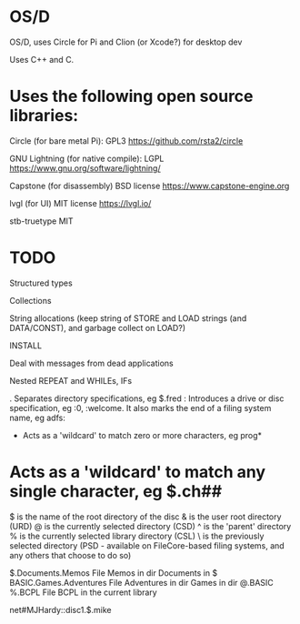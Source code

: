 # OS/D
OS/D, uses Circle for Pi and Clion (or Xcode?) for desktop dev

Uses C++ and C.

# Uses the following open source libraries:

Circle (for bare metal Pi):
GPL3
https://github.com/rsta2/circle

GNU Lightning (for native compile): 
LGPL
https://www.gnu.org/software/lightning/

Capstone (for disassembly)
BSD license
https://www.capstone-engine.org

lvgl (for UI)
MIT license
https://lvgl.io/

stb-truetype
MIT

# TODO

Structured types

Collections

String allocations (keep string of STORE and LOAD strings (and DATA/CONST), and garbage collect on LOAD?)

INSTALL

Deal with messages from dead applications

Nested REPEAT and WHILEs, IFs





.	Separates directory specifications, eg $.fred
:	Introduces a drive or disc specification, eg :0, :welcome. It also marks the end of a filing system name, eg adfs:
*	Acts as a 'wildcard' to match zero or more characters, eg prog*
#	Acts as a 'wildcard' to match any single character, eg $.ch##
$	is the name of the root directory of the disc
&	is the user root directory (URD)
@	is the currently selected directory (CSD)
^	is the 'parent' directory
%	is the currently selected library directory (CSL)
\	is the previously selected directory (PSD - available on FileCore-based filing systems, and any others that choose to do so)



$.Documents.Memos	File Memos in dir Documents in $
BASIC.Games.Adventures	File Adventures in dir Games in dir @.BASIC
%.BCPL	File BCPL in the current library

net#MJHardy::disc1.$.mike